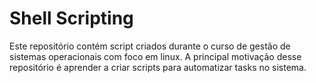 # Shell Scripting

Este repositório contém script criados durante o curso de gestão de sistemas operacionais com foco em linux.
A principal motivação desse repositório é aprender a criar scripts para automatizar tasks no sistema.
